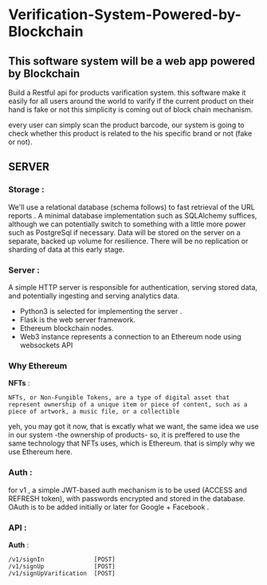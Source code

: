 # Verification-System-Powered-by-Blockchain

## This software system will be a web app powered by Blockchain 

Build a Restful api for products varification system. 
this software make it easily for all users around the world to varify if the current product on their hand is fake or not 
this simplicity is coming out of block chain mechanism.

every user can simply scan the product barcode, our system is going to check whether this product is related to the his specific brand or not (fake or not).

## SERVER 


### Storage : 
We'll use a relational database (schema follows) to fast retrieval of the URL reports . A minimal database implementation such as SQLAlchemy suffices, although we can potentially switch to something with a little more power such as PostgreSql if necessary. Data will be stored on the server on a separate, backed up volume for resilience. There will be no replication or sharding of data at this early stage.

### Server : 
A simple HTTP server is responsible for authentication, serving stored data, and potentially ingesting and serving analytics data.

- Python3 is selected for implementing the server . 
- Flask is the web server framework.
- Ethereum blockchain nodes.
- Web3 instance represents a connection to an Ethereum node using websockets API

### Why Ethereum
**NFTs** :
```
NFTs, or Non-Fungible Tokens, are a type of digital asset that represent ownership of a unique item or piece of content, such as a piece of artwork, a music file, or a collectible

``` 
yeh, you may got it now, that is excatly what we want, the same idea we use in our system -the ownership of products- 
so, it is preffered to use the same technology that NFTs uses, which is Ethereum. 
that is simply why we use Ethereum here.


### Auth : 
for v1 , a simple JWT-based auth mechanism is to be used (ACCESS and REFRESH token), with passwords encrypted and stored in the database. OAuth is to be added initially or later for Google + Facebook . 


### API : 

 **Auth** :
 ``` 
/v1/signIn              [POST] 
/v1/signUp              [POST]
/v1/signUpVarification  [POST]
```





